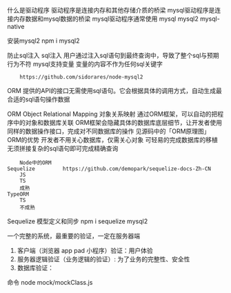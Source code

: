 什么是驱动程序
	驱动程序是连接内存和其他存储介质的桥梁
	mysql驱动程序是连接内存数据和mysql数据的桥梁
	mysql驱动程序通常使用
		mysql
		mysql2
			mysql-native

安装mysql2   npm i mysql2

防止sql注入
	sql注入
		用户通过注入sql语句到最终查询中，导致了整个sql与预期行为不符
	mysql支持变量
		变量的内容不作为任何sql关键字

		https://github.com/sidorares/node-mysql2


ORM 提供的API的接口无需使用sql语句。它会根据具体的调用方式，自动生成最合适的sql语句操作数据


ORM
	Object Relational Mapping 对象关系映射
	通过ORM框架，可以自动的把程序中的对象和数据库关联
	ORM框架会隐藏具体的数据库底层细节，让开发者使用同样的数据操作接口，完成对不同数据库的操作
		见源码中的「ORM原理图」
	ORM的优势
		开发者不用关心数据库，仅需关心对象
		可轻易的完成数据库的移植
		无须拼接复杂的sql语句即可完成精确查询


		Node中的ORM
	Sequelize         https://github.com/demopark/sequelize-docs-Zh-CN
		JS
		TS
		成熟
	TypeORM
		TS
		不成熟


Sequelize 模型定义和同步
npm i sequelize mysql2


一个完整的系统，最重要的验证，一定在服务器端
1. 客户端（浏览器 app pad 小程序）验证：用户体验
2. 服务器逻辑验证（业务逻辑的验证）: 为了业务的完整性、安全性
3. 数据库验证：

命令 node mock/mockClass.js